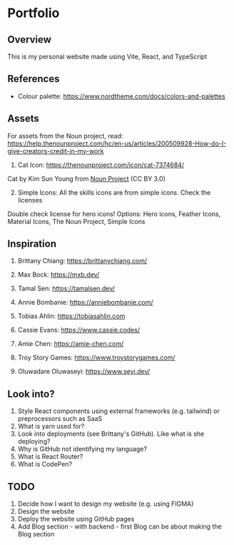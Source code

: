 # Portfolio 

## Overview
This is my personal website made using Vite, React, and TypeScript

## References
- Colour palette: https://www.nordtheme.com/docs/colors-and-palettes

## Assets
For assets from the Noun project, read: https://help.thenounproject.com/hc/en-us/articles/200509928-How-do-I-give-creators-credit-in-my-work
1. Cat Icon: https://thenounproject.com/icon/cat-7374684/

Cat by Kim Sun Young from <a href="https://thenounproject.com/browse/icons/term/cat/" target="_blank" title="Cat Icons">Noun Project</a> (CC BY 3.0)

2. Simple Icons: All the skills icons are from simple icons. Check the licenses

Double check license for hero icons!
Options: Hero icons, Feather Icons, Material Icons, The Noun Project, Simple Icons

## Inspiration
1. Brittany Chiang: https://brittanychiang.com/
2. Max Bock: https://mxb.dev/
3. Tamal Sen: https://tamalsen.dev/
4. Annie Bombanie: https://anniebombanie.com/

4. Tobias Ahlin: https://tobiasahlin.com
5. Cassie Evans: https://www.cassie.codes/
6. Amie Chen: https://amie-chen.com/
7. Troy Story Games: https://www.troystorygames.com/
8. Oluwadare Oluwaseyi: https://www.seyi.dev/


## Look into?
1. Style React components using external frameworks (e.g. tailwind) or preprocessors such as SaaS
2. What is yarn used for?
3. Look into deployments (see Brittany's GitHub). Like what is she deploying?
4. Why is GitHub not identifying my language?
5. What is React Router?
6. What is CodePen?

## TODO
1. Decide how I want to design my website (e.g. using FIGMA)
2. Design the website
3. Deploy the website using GitHub pages
4. Add Blog section - with backend - first Blog can be about making the Blog section
